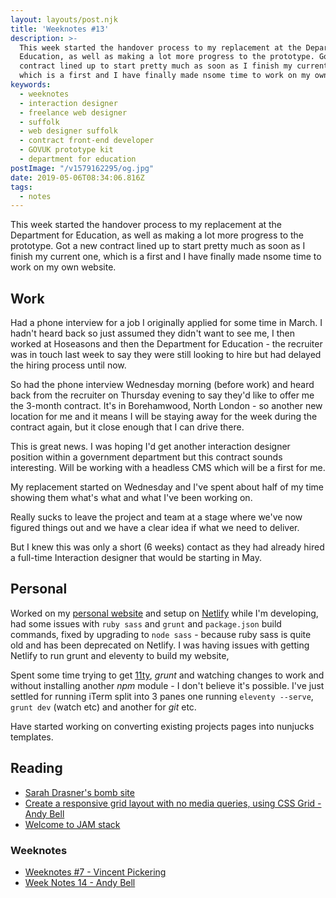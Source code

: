 ```yaml
---
layout: layouts/post.njk
title: 'Weeknotes #13'
description: >-
  This week started the handover process to my replacement at the Department for
  Education, as well as making a lot more progress to the prototype. Got a new
  contract lined up to start pretty much as soon as I finish my current one,
  which is a first and I have finally made nsome time to work on my own website.
keywords:
  - weeknotes
  - interaction designer
  - freelance web designer
  - suffolk
  - web designer suffolk
  - contract front-end developer
  - GOVUK prototype kit
  - department for education
postImage: "/v1579162295/og.jpg"
date: 2019-05-06T08:34:06.816Z
tags:
  - notes
---
```

This week started the handover process to my replacement at the Department for Education, as well as making a lot more progress to the prototype. Got a new contract lined up to start pretty much as soon as I finish my current one, which is a first and I have finally made nsome time to work on my own website.

## Work
Had a phone interview for a job I originally applied for some time in March. I hadn't heard back so just assumed they didn't want to see me, I then worked at Hoseasons and then the Department for Education - the recruiter was in touch last week to say they were still looking to hire but had delayed the hiring process until now.

So had the phone interview Wednesday morning (before work) and heard back from the recruiter on Thursday evening to say they'd like to offer me the 3-month contract. It's in Borehamwood, North London - so another new location for me and it means I will be staying away for the week during the contract again, but it close enough that I can drive there.

This is great news. I was hoping I'd get another interaction designer position within a government department but this contract sounds interesting. Will be working with a headless CMS which will be a first for me.

My replacement started on Wednesday and I've spent about half of my time showing them what's what and what I've been working on.

Really sucks to leave the project and team at a stage where we've now figured things out and we have a clear idea if what we need to deliver.

But I knew this was only a short (6 weeks) contact as they had already hired a full-time Interaction designer that would be starting in May.

## Personal
Worked on my [personal website](https://www.juanfernandes.uk "Personal website of Juan Fernandes") and setup on [Netlify](https://www.netlify.com/ "Netlify") while I'm developing, had some issues with ```ruby sass``` and ```grunt``` and ```package.json``` build commands, fixed by upgrading to ```node sass``` - because ruby sass is quite old and has been deprecated on Netlify. I was having issues with getting Netlify to run grunt and eleventy to build my website,

Spent some time trying to get [11ty](https://www.11ty.dev/ "Eleventy Static Site Generator"), _grunt_ and watching changes to work and without installing another _npm_ module - I don't believe it's possible. I've just settled for running iTerm split into 3 panes one running ```eleventy --serve```, ```grunt dev``` (watch etc) and another for _git_ etc.

Have started working on converting existing projects pages into nunjucks templates.

## Reading
- [Sarah Drasner's bomb site](https://sarah.dev/blog/why-netlify/ "Sarah Drasner's bomb site")
- [Create a responsive grid layout with no media queries, using CSS Grid - Andy Bell](https://archive.hankchizljaw.com/wrote/create-a-responsive-grid-layout-with-no-media-queries-using-css-grid/ "Create a responsive grid layout with no media queries, using CSS Grid - Andy Bell")
- [Welcome to JAM stack](https://gomakethings.com/welcome-to-jam-stack/ "Welcome to JAM stack")

### Weeknotes
- [Weeknotes #7 - Vincent Pickering](https://vincentp.me/articles/2019/05/05/16-20/ "Weeknotes #7")
- [Week Notes 14 - Andy Bell](https://archive.hankchizljaw.com/wrote/week-notes-14/ "Week Notes 14 - Andy Bell")
